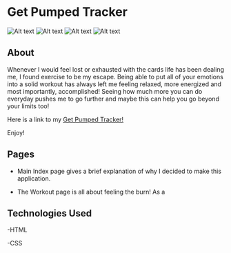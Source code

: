 # Get Pumped Tracker

![Alt text](./public/assets/get-pumped-tracker-index.png)
![Alt text](./public/assets/get-pumped-tracker-profile.png)
![Alt text](./public/assets/get-pumped-tracker-quote.png)
![Alt text](./public/assets/get-pumped-tracker-workout.png)

## About

Whenever I would feel lost or exhausted with the cards life has been dealing me, I found exercise to be my escape. Being able to put all of your emotions into a solid workout has always left me feeling relaxed, more energized and most importantly, accomplished! Seeing how much more you can do everyday pushes me to go further and maybe this can help you go beyond your limits too! 

Here is a link to my [Get Pumped Tracker!](https://get-pumped-tracker.fly.dev)

Enjoy!

## Pages

- Main Index page gives a brief explanation of why I decided to make this application.

- The Workout page is all about feeling the burn! As a 
  

## Technologies Used 

-HTML

-CSS

